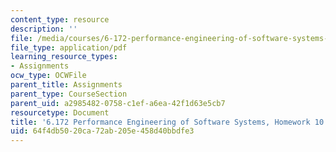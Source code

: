 ```yaml
---
content_type: resource
description: ''
file: /media/courses/6-172-performance-engineering-of-software-systems-fall-2018/64f4db5020ca72ab205e458d40bbdfe3_MIT6_172F18hw10.pdf
file_type: application/pdf
learning_resource_types:
- Assignments
ocw_type: OCWFile
parent_title: Assignments
parent_type: CourseSection
parent_uid: a2985482-0758-c1ef-a6ea-42f1d63e5cb7
resourcetype: Document
title: '6.172 Performance Engineering of Software Systems, Homework 10: Data Synchronization'
uid: 64f4db50-20ca-72ab-205e-458d40bbdfe3
---
```

